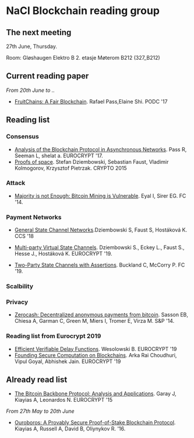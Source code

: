# NaCl Blockchain reading group

## The next meeting

27th June, Thursday. 

Room: Gløshaugen Elektro B 2. etasje Møterom B212 (327_B212)


## Current reading paper



*From 20th June to ..*

- [FruitChains: A Fair Blockchain](https://eprint.iacr.org/2016/916.pdf). Rafael Pass,Elaine Shi. PODC '17


## Reading list

### Consensus

- [Analysis of the Blockchain Protocol in Asynchronous Networks](https://eprint.iacr.org/2016/454.pdf). Pass R, Seeman L, shelat a. EUROCRYPT '17.
- [Proofs of space](https://www.iacr.org/archive/crypto2015/92160192/92160192.pdf). Stefan Dziembowski, Sebastian Faust, Vladimir Kolmogorov, Krzysztof Pietrzak. CRYPTO 2015

### Attack

- [Majority is not Enough:
Bitcoin Mining is Vulnerable](https://arxiv.org/pdf/1311.0243.pdf). Eyal I, Sirer EG. FC '14.


### Payment Networks

- [General State Channel Networks](https://eprint.iacr.org/2018/320.pdf).Dziembowski S, Faust S, Hostáková K. CCS '18

- [Multi-party Virtual State Channels](https://link.springer.com/content/pdf/10.1007%2F978-3-030-17653-2_21.pdf). Dziembowski S., Eckey L., Faust S., Hesse J., Hostáková K. EUROCRYPT '19.
- [Two-Party State Channels with Assertions](https://fc19.ifca.ai/wtsc/StateAssertions.pdf). Buckland C, McCorry P. FC '19.

### Scalbility

### Privacy
- [Zerocash: Decentralized anonymous payments from bitcoin](http://ieeexplore.ieee.org/iel7/6954656/6956545/06956581.pdf). Sasson EB, Chiesa A, Garman C, Green M, Miers I, Tromer E, Virza M. S&P '14.

### Reading list from Eurocrypt 2019

- [Efficient Verifiable Delay Functions](https://link.springer.com/content/pdf/10.1007%2F978-3-030-17659-4_13.pdf). Wesolowski B. EUROCRYPT '19
- [Founding Secure Computation
on Blockchains](https://link.springer.com/content/pdf/10.1007%2F978-3-030-17656-3_13.pdf). Arka Rai Choudhuri, Vipul Goyal, Abhishek Jain. EUROCRYPT '19




## Already read list

- [The Bitcoin Backbone Protocol:
Analysis and Applications](https://eprint.iacr.org/2014/765.pdf).  Garay J, Kiayias A, Leonardos N. EUROCRYPT '15

*From 27th May to 20th June*

- [Ouroboros: A Provably Secure Proof-of-Stake Blockchain Protocol](https://eprint.iacr.org/2016/889.pdf). Kiayias A, Russell A, David B, Oliynykov R. '16.

